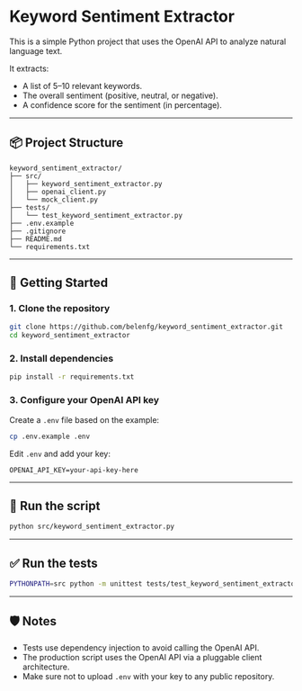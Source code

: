 # Keyword Sentiment Extractor

This is a simple Python project that uses the OpenAI API to analyze natural language text.

It extracts:
- A list of 5–10 relevant keywords.
- The overall sentiment (positive, neutral, or negative).
- A confidence score for the sentiment (in percentage).

---

## 📦 Project Structure

```
keyword_sentiment_extractor/
├── src/
│   ├── keyword_sentiment_extractor.py
│   ├── openai_client.py
│   └── mock_client.py
├── tests/
│   └── test_keyword_sentiment_extractor.py
├── .env.example
├── .gitignore
├── README.md
└── requirements.txt
```

---

## 🚀 Getting Started

### 1. Clone the repository

```bash
git clone https://github.com/belenfg/keyword_sentiment_extractor.git
cd keyword_sentiment_extractor
```

### 2. Install dependencies

```bash
pip install -r requirements.txt
```

### 3. Configure your OpenAI API key

Create a `.env` file based on the example:

```bash
cp .env.example .env
```

Edit `.env` and add your key:

```
OPENAI_API_KEY=your-api-key-here
```

---

## 🧪 Run the script

```bash
python src/keyword_sentiment_extractor.py
```

---

## ✅ Run the tests

```bash
PYTHONPATH=src python -m unittest tests/test_keyword_sentiment_extractor.py
```

---

## 🛡️ Notes

- Tests use dependency injection to avoid calling the OpenAI API.
- The production script uses the OpenAI API via a pluggable client architecture.
- Make sure not to upload `.env` with your key to any public repository.
